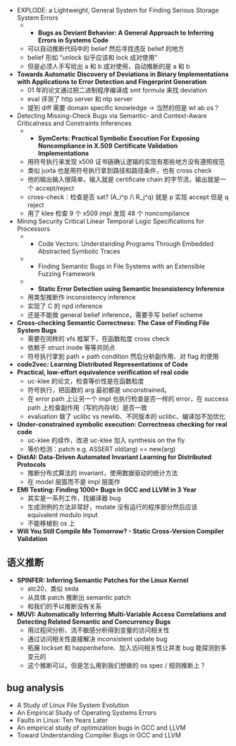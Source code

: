 * EXPLODE: a Lightweight, General System for Finding Serious Storage System Errors
    * * **Bugs as Deviant Behavior: A General Approach to Inferring Errors in Systems Code**
    * 可以自动推断代码中的 belief 然后寻找违反 belief 的地方
    * belief 形如 “unlock 似乎应该和 lock 成对使用”
    * 但是必须人手写给出 a 和 b 成对使用，自动推断的是 a 和 b
* **Towards Automatic Discovery of Deviations in Binary Implementations with Applications to Error Detection and Fingerprint Generation**
    * 01 年的论文通过把二进制程序编译成 smt formula 来找 deviation
    * eval 评测了 http server 和 ntp server
    * 提到 diff 需要 domain specific knowledge -> 当然的但是 wt ab os？
* Detecting Missing-Check Bugs via Semantic- and Context-Aware Criticalness and Constraints Inferences
    * * **SymCerts: Practical Symbolic Execution For Exposing Noncompliance in X.509 Certificate Validation Implementations**
    * 用符号执行来发现 x509 证书链确认逻辑的实现有那些地方没有遵照规范
    * 类似 juxta 也是用符号执行拿到路径和路径条件，也有 cross check
    * 他的输出输入很简单，输入就是 certificate chain 的字节流，输出就是一个 accept/reject
    * cross-check：检查是否 sat? (A_i^p /\ R_j^q) 就是 p 实现 accept 但是 q reject
    * 用了 klee 检查 9 个 x509 impl 发现 48 个 noncompilance
* Mining Security Critical Linear Temporal Logic Specifications for Processors
    * * Code Vectors: Understanding Programs Through Embedded Abstracted Symbolic Traces
    * * Finding Semantic Bugs in File Systems with an Extensible Fuzzing Framework
    * * **Static Error Detection using Semantic Inconsistency Inference**
    * 用类型推断作 inconsistency inference
    * 实现了 C 的 npd inference
    * 还是不能做 general belief inference，需要手写 belief scheme
* **Cross-checking Semantic Correctness: The Case of Finding File System Bugs**
    * 需要在同样的 vfs 框架下，在函数粒度 cross check
    * 依赖于 struct inode 等等共同点
    * 符号执行拿到 path + path condition 然后分析副作用、对 flag 的使用
* **code2vec: Learning Distributed Representations of Code**
* **Practical, low-effort equivalence veriﬁcation of real code**
    * uc-klee 的论文，检查等价性是在函数粒度
    * 符号执行，把函数的 arg 最初都是 unconstrained。
    * 在 error path 上让另一个 impl 也执行检查是否一样的 error，在 success path 上检查副作用（写的内存块）是否一致
    * evaluation 做了 uclibc vs newlib、不同版本的 uclibc、编译加不加优化
* **Under-constrained symbolic execution: Correctness checking for real code**
    * uc-klee 的续作，改进 uc-klee 加入 synthesis on the fly
    * 等价检测：patch e.g.  ASSERT old(arg) == new(arg)
* **DistAI: Data-Driven Automated Invariant Learning for Distributed Protocols**
    * 推断分布式算法的 invariant，使用数据驱动的统计方法
    * 在 model 层面而不是 impl 层面作
* **EMI Testing: Finding 1000+ Bugs in GCC and LLVM in 3 Year**
    * 其实是一系列工作，找编译器 bug
    * 生成测例的方法非常好，mutate 没有运行的程序部分然后应该 equivalent modulo input
    * 不能移植到 os 上
* **Will You Still Compile Me Tomorrow? - Static Cross-Version Compiler Validation**

## 语义推断
* **SPINFER: Inferring Semantic Patches for the Linux Kernel**
    * atc20，类似 seda
    * 从具体 patch 推断出 semantic patch
    * 和我们的予以推断没有关系
* **MUVI: Automatically Inferring Multi-Variable Access Correlations and Detecting Related Semantic and Concurrency Bugs**
    * 用过程间分析、流不敏感分析得到变量的访问相关性
    * 通过访问相关性直接解决 inconsistent update bug
    * 拓展 lockset 和 happenbefore、加入访问相关性让并发 bug 能探测到多变元的
    * 这个推断可以，但是怎么用到我们想做的 os spec / 规则推断上？

## bug analysis
- A Study of Linux File System Evolution
- An Empirical Study of Operating Systems Errors
- Faults in Linux: Ten Years Later
- An empirical study of optimization bugs in GCC and LLVM
- Toward Understanding Compiler Bugs in GCC and LLVM
